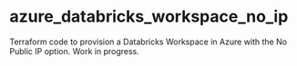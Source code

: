 # azure_databricks_workspace_no_ip
Terraform code to provision a Databricks Workspace in Azure with the No Public IP option. Work in progress.
